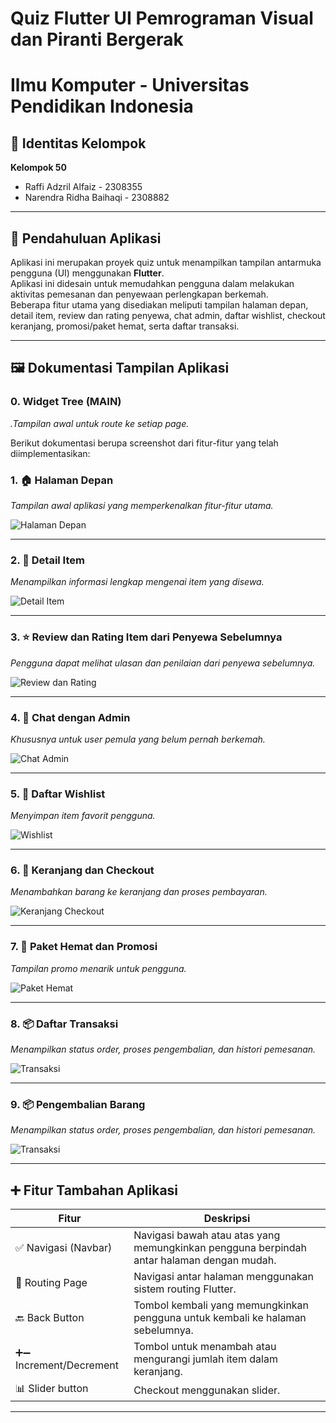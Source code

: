 #  Quiz Flutter UI Pemrograman Visual dan Piranti Bergerak
#  Ilmu Komputer - Universitas Pendidikan Indonesia

## 👥 Identitas Kelompok  
**Kelompok 50**  
- Raffi Adzril Alfaiz - 2308355
- Narendra Ridha Baihaqi - 2308882

---

## 📌 Pendahuluan Aplikasi  
Aplikasi ini merupakan proyek quiz untuk menampilkan tampilan antarmuka pengguna (UI) menggunakan **Flutter**.  
Aplikasi ini didesain untuk memudahkan pengguna dalam melakukan aktivitas pemesanan dan penyewaan perlengkapan berkemah.  
Beberapa fitur utama yang disediakan meliputi tampilan halaman depan, detail item, review dan rating penyewa, chat admin, daftar wishlist, checkout keranjang, promosi/paket hemat, serta daftar transaksi.

---

## 🖼️ Dokumentasi Tampilan Aplikasi

### 0. Widget Tree (MAIN)
_.Tampilan awal untuk route ke setiap page._

Berikut dokumentasi berupa screenshot dari fitur-fitur yang telah diimplementasikan:

### 1. 🏠 **Halaman Depan**  
_Tampilan awal aplikasi yang memperkenalkan fitur-fitur utama._

![Halaman Depan](dokum/halaman_depan.png)

---

### 2. 📄 **Detail Item**  
_Menampilkan informasi lengkap mengenai item yang disewa._

![Detail Item](dokum/rincian_item_page.png)

---

### 3. ⭐ **Review dan Rating Item dari Penyewa Sebelumnya**  
_Pengguna dapat melihat ulasan dan penilaian dari penyewa sebelumnya._

![Review dan Rating](dokum/review_comment_page.png)

---

### 4. 💬 **Chat dengan Admin**  
_Khususnya untuk user pemula yang belum pernah berkemah._

![Chat Admin](dokum/chat_page.png)

---

### 5. 💖 **Daftar Wishlist**  
_Menyimpan item favorit pengguna._

![Wishlist](dokum/wishlist_page.png)

---

### 6. 🛒 **Keranjang dan Checkout**  
_Menambahkan barang ke keranjang dan proses pembayaran._

![Keranjang Checkout](dokum/keranjang_checkout_page.png)

---

### 7. 🎁 **Paket Hemat dan Promosi**  
_Tampilan promo menarik untuk pengguna._

![Paket Hemat](dokum/promo_page.png)

---

### 8. 📦 **Daftar Transaksi**  
_Menampilkan status order, proses pengembalian, dan histori pemesanan._

![Transaksi](dokum/monitor_pesanan.png)

---

### 9. 📦 **Pengembalian Barang**  
_Menampilkan status order, proses pengembalian, dan histori pemesanan._

![Transaksi](dokum/pengembalian_page.png)

---

## ➕ Fitur Tambahan Aplikasi

| Fitur                         | Deskripsi                                                                 |
|------------------------------|--------------------------------------------------------------------------|
| ✅ Navigasi (Navbar)         | Navigasi bawah atau atas yang memungkinkan pengguna berpindah antar halaman dengan mudah. |
| 🔀 Routing Page              | Navigasi antar halaman menggunakan sistem routing Flutter.              |
| 🔙 Back Button               | Tombol kembali yang memungkinkan pengguna untuk kembali ke halaman sebelumnya. |
| ➕➖ Increment/Decrement      | Tombol untuk menambah atau mengurangi jumlah item dalam keranjang.       |
| 📊 Slider button              | Checkout menggunakan slider.       |

---
